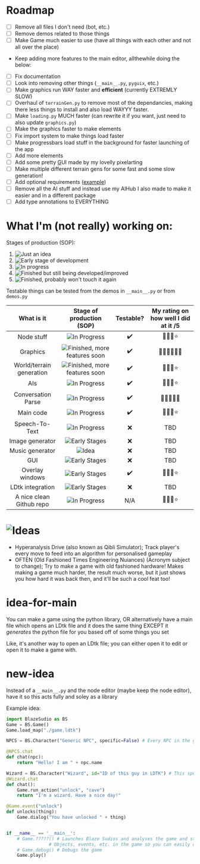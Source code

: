 # Roadmap
 - [ ] Remove all files I don't need (bot, etc.)
 - [ ] Remove demos related to those things
 - [ ] Make Game much easier to use (have all things with each other and not all over the place)
 - Keep adding more features to the main editor, allthewhile doing the below: 
 - [ ] Fix documentation
 - [ ] Look into removing other things (`__main__.py`, `pyguix`, etc.)
 - [ ] Make graphics run WAY faster and **efficient** (currently EXTREMLY SLOW)
 - [ ] Overhaul of `terrainGen.py` to remove most of the dependancies, making there less things to install and also load WAYYY faster.
 - [ ] Make `loading.py` MUCH faster (can rewrite it if you want, just need to also update `graphics.py`)
 - [ ] Make the graphics faster to make elements
 - [ ] Fix import system to make things load faster
 - [ ] Make progressbars load stuff in the background for faster launching of the app
 - [ ] Add more elements
 - [ ] Add some pretty <u>G</u>UI made by my lovelly pixelarting
 - [ ] Make multiple different terrain gens for some fast and some slow generation!
 - [ ] Add optional requirements ([example](https://github.com/xtekky/gpt4free/blob/main/setup.py))
 - [ ] Remove all the AI stuff and instead use my AIHub I also made to make it easier and in a different package
 - [ ] Add type annotations to EVERYTHING

# What I'm (not really) working on:

Stages of production (SOP):
 1. ![Just an idea](https://badgen.net/badge/Just%20an/IDEA?color=pink)
 2. ![Early stage of development](https://badgen.net/badge/-/Early%20stage%20of%20dev?color=orange&label=)
 3. ![In progress](https://badgen.net/badge/In/PROGRESS?color=yellow)
 4. ![Finished but still being developed/improved](https://badgen.net/badge/FINISHED%20but%20still/being%20developed?color=green)
 5. ![Finished, probably won't touch it again](https://badgen.net/badge/FINISHED,/probably%20won't%20recieve%20updates?color=blue)

Testable things can be tested from the demos in `__main__.py` or from `demos.py`

| What is it | Stage of production (SOP) | Testable? | My rating on how well I did at it /5 |
|:----------:|:-------------------------:|:---------:|:---------:|
| Node stuff | ![In Progress](https://badgen.net/badge/Production/3?color=yellow) | ✔️ | 🌟🌟🌟⭐ |
| Graphics | ![Finished, more features soon](https://badgen.net/badge/Production/4?color=green) | ✔️ | 🌟🌟🌟🌟🌟🌟 |
| World/terrain generation | ![Finished, more features soon](https://badgen.net/badge/Production/4?color=green) | ✔️ | 🌟🌟🌟⭐ |
| AIs | ![In Progress](https://badgen.net/badge/Production/3?color=yellow) | ✔️ | 🌟🌟🌟⭐ |
| Conversation Parse | ![In Progress](https://badgen.net/badge/Production/3?color=yellow) | ✔️ | 🌟🌟🌟🌟🌟 |
| Main code | ![In Progress](https://badgen.net/badge/Production/3?color=yellow) | ✔️ | 🌟🌟🌟⭐ |
| Speech-To-Text | ![In Progress](https://badgen.net/badge/Production/3?color=yellow) | ❌ | TBD |
| Image generator | ![Early Stages](https://badgen.net/badge/Production/2?color=orange) | ❌ | TBD |
| Music generator | ![Idea](https://badgen.net/badge/Production/1?color=pink) | ❌ | TBD |
| GUI | ![Early Stages](https://badgen.net/badge/Production/2?color=orange) | ❌ | TBD |
| Overlay windows | ![Early Stages](https://badgen.net/badge/Production/2?color=orange) | ✔️ | 🌟🌟🌟⭐ |
| LDtk integration | ![Early Stages](https://badgen.net/badge/Production/2?color=orange) | ❌ | TBD |
| A nice clean Github repo | ![In Progress](https://badgen.net/badge/Production/3?color=yellow) | N/A | 🌟🌟🌟⭐ |

# ![Ideas](https://badgen.net/badge/-/Ideas?color=pink&label=&scale=3)
 - Hyperanalysis Drive (also known as Qibli Simulator); Track player's every move to feed into an algorithm for personalised gameplay
 - OFTEN (Old Fashioned Times Engineering Nuiances) (Acronym subject to change); Try to make a game with old fashioned hardware! Makes making a game much harder, the result much worse, but it just shows you how hard it was back then, and it'll be such a cool feat too!

# idea-for-main
You can make a game using the python library, OR alternatively have a main file which opens an LDtk file and it does the same thing EXCEPT it *generates* the python file for you based off of some things you set

Like, it's another way to open an LDtk file; you can either open it to edit or open it to make a game with.

# new-idea
Instead of a `__main__.py` and the node editor (maybe keep the node editor), have it so this acts fully and soley as a library

Example idea:
```py
import BlazeSudio as BS
Game = BS.Game()
Game.load_map("./game.ldtk")

NPCS = BS.Character("Generic NPC", specific=False) # Every NPC in the game not specified otherwise

@NPCS.chat
def chat(npc):
    return "Hello! I am " + npc.name

Wizard = BS.Character("Wizard", id="ID of this guy in LDTK") # This specific NPC
@Wizard.chat
def chat():
    Game.run_action("unlock", "cave")
    return "I'm a wizard. Have a nice day!"

@Game.event("unlock")
def unlocks(thing):
    Game.dialog("You have unlocked " + thing)


if __name__ == '__main__':
    # Game.?????() # Launches Blaze Sudios and analyses the game and stuff and the LDTK file and shows you all the
                # Objects, events, etc. in the game so you can easily define them and it will suggest you code or something (?)
    # Game.debug() # Debugs the game
    Game.play()
```
